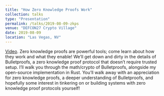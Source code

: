 ```yaml
---
title: "How Zero Knowledge Proofs Work"
collection: talks
type: "Presentation"
permalink: /talks/2019-08-09-zkps
venue: "DEFCON27 Crypto Village"
date: 2019-08-09
location: "Las Vegas, NV"
---
```


[Video](https://cryptovillage.org/implementing-a-zero-knowledge-proof-or-how-to-write-bulletproofs-in-rust/). Zero knowledge proofs are powerful tools; come learn about how they work and what they enable! We’ll get down and dirty in the details of Bulletproofs, a zero knowledge proof protocol that doesn’t require trusted setup. I’ll walk you through the math/crypto of Bulletproofs, alongside my open-source implementation in Rust. You’ll walk away with an appreciation for zero knowledge proofs, a deeper understanding of Bulletproofs, and hopefully some interest in tinkering on or building systems with zero knowledge proof protocols yourself!